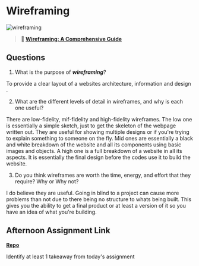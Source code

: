 # Wireframing

![wireframing](https://bcw.blob.core.windows.net/public/img/courses/2293087935019893)

> **📖 [Wireframing: A Comprehensive Guide](https://codeworksacademy.com/fs-student-guide/resources/wk1/06-Wireframing)**

## Questions

1. What is the purpose of ***wireframing***? 

To provide a clear layout of a websites architecture, information and design .

2. What are the different levels of detail in wireframes, and why is each one useful?

There are low-fidelity, mif-fidelity and high-fidelity wireframes. The low one is essentially a simple sketch, just to get the skeleton of the webpage written out. They are useful for showing multiple designs or if you're trying to explain something to someone on the fly. Mid ones are essentially a black and white breakdown of the website and all its components using basic images and objects. A high one is a full breakdown of a website in all its aspects. It is essentially the final design before the codes use it to build the website. 

3. Do you think wireframes are worth the time, energy, and effort that they require? Why or Why not?

I do believe they are useful. Going in blind to a project can cause more problems than not due to there being no structure to whats being built. This gives you the ability to get a final product or at least a version of it so you have an idea of what you're building. 

## Afternoon Assignment Link

**[Repo](https://anastasiiashaynyuk.github.io/khight-studios/)**

Identify at least 1 takeaway from today's assignment
